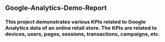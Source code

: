 ## Google-Analytics-Demo-Report
### This project demonstrates various KPIs related to Google Analytics data of an online retail store. The KPIs are related to devices, users, pages, sessions, transactions, campaigns, etc. 
